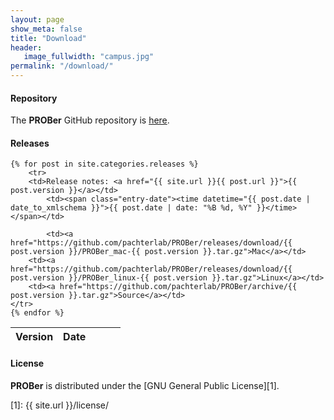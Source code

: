 ```yaml
---
layout: page
show_meta: false
title: "Download"
header:
   image_fullwidth: "campus.jpg"
permalink: "/download/"
---
```


#### Repository

The __PROBer__ GitHub repository is [here](http://github.com/pachterlab/PROBer).

#### Releases

<table class="table">
    <thead>
	<tr>
	    <th style="text-align: left">Version</th>
      	    <th>Date</th>
      	    <th></th>
      	    <th></th>
      	    <th></th>
    	</tr>
    </thead>

    {% for post in site.categories.releases %}
        <tr>
	    <td>Release notes: <a href="{{ site.url }}{{ post.url }}">{{ post.version }}</a></td>
     	    <td><span class="entry-date"><time datetime="{{ post.date | date_to_xmlschema }}">{{ post.date | date: "%B %d, %Y" }}</time></span></td>

            <td><a href="https://github.com/pachterlab/PROBer/releases/download/{{ post.version }}/PROBer_mac-{{ post.version }}.tar.gz">Mac</a></td>
	    <td><a href="https://github.com/pachterlab/PROBer/releases/download/{{ post.version }}/PROBer_linux-{{ post.version }}.tar.gz">Linux</a></td>
	    <td><a href="https://github.com/pachterlab/PROBer/archive/{{ post.version }}.tar.gz">Source</a></td>
	</tr>
    {% endfor %}
</table>

#### License

__PROBer__ is distributed under the [GNU General Public License][1].

[1]: {{ site.url }}/license/
